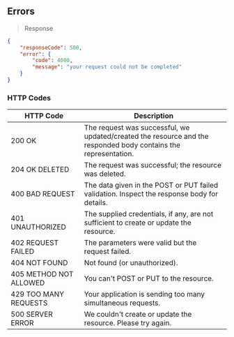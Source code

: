 ## Errors

> Response

```json
{
	"responseCode": 500,
	"error": {
		"code": 4000,
		"message": "your request could not be completed"
	}
}
```

### HTTP Codes
| HTTP Code							 | Description |
| ------------ |------------------------------------------|
| 200 OK	| The request was successful, we updated/created the resource and the responded body contains the representation. |
| 204 OK DELETED	| The request was successful; the resource was deleted. |
| 400 BAD REQUEST | The data given in the POST or PUT failed validation. Inspect the response body for details. |
| 401 UNAUTHORIZED	| The supplied credentials, if any, are not sufficient to create or update the resource.	|
| 402 REQUEST FAILED	| The parameters were valid but the request failed. |
| 404 NOT FOUND | Not found (or unauthorized).	|
| 405 METHOD NOT ALLOWED	| You can't POST or PUT to the resource.	|
| 429 TOO MANY REQUESTS | Your application is sending too many simultaneous requests. |
| 500 SERVER ERROR	| We couldn't create or update the resource. Please try again.	|
